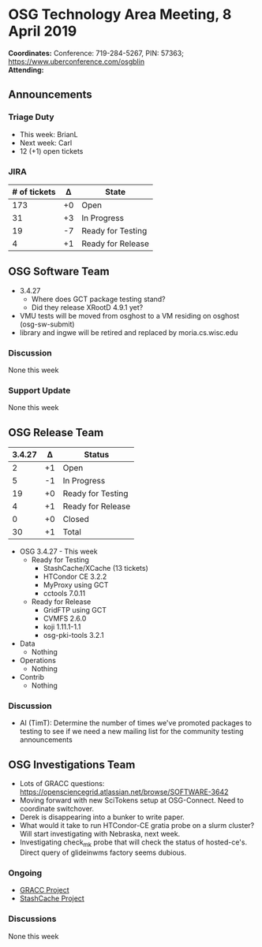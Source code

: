 # OSG Technology Area Meeting,  8 April 2019

**Coordinates:** Conference: 719-284-5267, PIN: 57363; <https://www.uberconference.com/osgblin>  
**Attending:**   


## Announcements


### Triage Duty

-   This week: BrianL
-   Next week: Carl
-   12 (+1) open tickets


### JIRA

| # of tickets | &Delta; | State             |
|------------ |------- |----------------- |
| 173          | +0      | Open              |
| 31           | +3      | In Progress       |
| 19           | -7      | Ready for Testing |
| 4            | +1      | Ready for Release |


## OSG Software Team

-   3.4.27  
    -   Where does GCT package testing stand?
    -   Did they release XRootD 4.9.1 yet?
-   VMU tests will be moved from osghost to a VM residing on osghost (osg-sw-submit)
-   library and ingwe will be retired and replaced by moria.cs.wisc.edu


### Discussion

None this week  


### Support Update

None this week  


## OSG Release Team

| 3.4.27 | &Delta; | Status            |
|------ |------- |----------------- |
| 2      | +1      | Open              |
| 5      | -1      | In Progress       |
| 19     | +0      | Ready for Testing |
| 4      | +1      | Ready for Release |
| 0      | +0      | Closed            |
| 30     | +1      | Total             |

-   OSG 3.4.27 - This week
    -   Ready for Testing  
        -   StashCache/XCache (13 tickets)
        -   HTCondor CE 3.2.2
        -   MyProxy using GCT
        -   cctools 7.0.11
    -   Ready for Release  
        -   GridFTP using GCT
        -   CVMFS 2.6.0
        -   koji 1.11.1-1.1
        -   osg-pki-tools 3.2.1
-   Data
    -   Nothing
-   Operations  
    -   Nothing
-   Contrib  
    -   Nothing


### Discussion

-   AI (TimT): Determine the number of times we've promoted packages to testing to see if we need a new mailing list for the community testing announcements


## OSG Investigations Team

-   Lots of GRACC questions: <https://opensciencegrid.atlassian.net/browse/SOFTWARE-3642>
-   Moving forward with new SciTokens setup at OSG-Connect.  Need to coordinate switchover.
-   Derek is disappearing into a bunker to write paper.
-   What would it take to run HTCondor-CE gratia probe on a slurm cluster?  Will start investigating with Nebraska, next week.
-   Investigating check<sub>mk</sub> probe that will check the status of hosted-ce's.  Direct query of glideinwms factory seems dubious.


### Ongoing

-   [GRACC Project](https://opensciencegrid.atlassian.net/projects/GRACC)
-   [StashCache Project](http://opensciencegrid.org/docs/data/stashcache/overview/)


### Discussions

None this week
